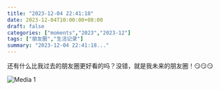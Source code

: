 ```yaml
---
title: "2023-12-04 22:41:18"
date: 2023-12-04T10:00:00+08:00
draft: false
categories: ["moments","2023","2023-12"]
tags: ["朋友圈","生活记录"]
summary: "2023-12-04 22:41:18..."
---
```


还有什么比我过去的朋友圈更好看的吗？
​没错，就是我未来的朋友圈！😏😏😏

![Media 1](/Moments/photos/2023-12-04/202312042241180.jpg)

